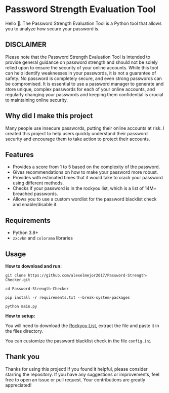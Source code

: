 # Password Strength Evaluation Tool

Hello 👋. The Password Strength Evaluation Tool is a Python tool that allows you to analyze how secure your password is.

## DISCLAIMER

Please note that the Password Strength Evaluation Tool is intended to provide general guidance on password strength and should not be solely relied upon to ensure the security of your online accounts. While this tool can help identify weaknesses in your passwords, it is not a guarantee of safety. No password is completely secure, and even strong passwords can be compromised. It is essential to use a password manager to generate and store unique, complex passwords for each of your online accounts, and regularly changing your passwords and keeping them confidential is crucial to maintaining online security.

## Why did I make this project

Many people use insecure passwords, putting their online accounts at risk. I created this project to help users quickly understand their password security and encourage them to take action to protect their accounts.

## Features

* Provides a score from 1 to 5 based on the complexity of the password.
* Gives recommendations on how to make your password more robust.
* Provides with estimated times that it would take to crack your password using different methods.
* Checks if your password is in the rockyou list, which is a list of 14M+ breached passwords.
* Allows you to use a custom wordlist for the password blacklist check and enable/disable it.

## Requirements

* Python 3.8+
* `zxcvbn` and `colorama` libraries

## Usage

**How to download and run:**

```
git clone https://github.com/alexelmejor2017/Password-Strength-Checker.git
```

```
cd Password-Strength-Checker
```

```
pip install -r requirements.txt --break-system-packages
```

```
python main.py
```

**How to setup:**

You will need to download the [Rockyou List](https://github.com/zacheller/rockyou/raw/master/rockyou.txt.tar.gz), extract the file and paste it in the files directory.

You can customize the password blacklist check in the file `config.ini`

## Thank you

Thanks for using this project! If you found it helpful, please consider starring the repository. If you have any suggestions or improvements, feel free to open an issue or pull request. Your contributions are greatly appreciated!
